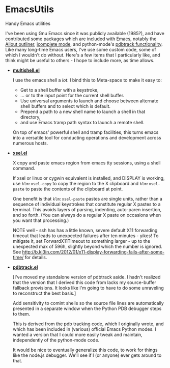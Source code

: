 EmacsUtils
==========

Handy Emacs utilities

I've been using Gnu Emacs since it was publicly available (1985?), and have contributed some packages which are included with Emacs, notably the [Allout outliner](http://myriadicity.net/software-and-systems/craft/emacs-allout), [icomplete mode](http://www.emacswiki.org/emacs/IcompleteMode), and python-mode's [pdbtrack functionality](http://myriadicity.net/software-and-systems/craft/crafty-hacks#section-1). Like many long-time Emacs users, I've use some custom code, some of which I wouldn't do without. Here's a few items that I particularly like, and think might be useful to others - I hope to include more, as time allows.

* **[multishell.el](./multishell.el)**

  I use the emacs shell a *lot*. I bind this to Meta-space to make it easy to:

  * Get to a shell buffer with a keystroke,
  * ... or to the input point for the current shell buffer.
  * Use universal arguments to launch and choose between alternate shell
    buffers and to select which is default.
  * Prepend a path to a new shell name to launch a shell in that directory,
  * and use Emacs tramp path syntax to launch a remote shell.

  On top of emacs' powerful shell and tramp facilities, this turns emacs
  into a versatile tool for conducting operations and development across
  numerous hosts.

* **[xsel.el](./xsel.el)**

  X copy and paste emacs region from emacs tty sessions, using a shell command.

  If xsel or linux or cygwin equivalent is installed, and DISPLAY is
  working, use `klm:xsel-copy` to copy the region to the X clipboard and
  `klm:xsel-paste` to paste the contents of the clipboard at point.

  One benefit is that `klm:xsel-paste` pastes are single units, rather than
  a sequence of individual keystrokes that constitute regular X pastes to a
  terminal. This avoids layers of parsing, indenting, auto-paren insertion,
  and so forth. (You can always do a regular X paste on occasions when you
  want that processing.)

  NOTE well - ssh has has a little known, severe default X11 forwarding
  timeout that leads to unexpected failures after ten minutes - yikes! To
  mitigate it, set ForwardX11Timeout to something larger - up to the
  unexpected max of 596h, slightly beyond which the number is ignored. See
  http://b.kl3in.com/2012/01/x11-display-forwarding-fails-after-some-time/
  for details.

* **[pdbtrack.el](./pdbtrack.el)**

  [I've moved my standalone version of pdbtrack aside. I hadn't realized 
  that the version that I derived this code from lacks my source-buffer 
  fallback provisions. It looks like I'm going to have to do some
  unraveling to reconstruct the best basis.]

  Add sensitivity to comint shells so the source file lines are automatically
  presented in a separate window when the Python PDB debugger steps to them.

  This is derived from the pdb tracking code, which I originally wrote, and
  which has been included in (various) official Emacs Python modes. I wanted
  a version that I could more easily tweak and maintain, independently of
  the python-mode code.

  It would be nice to eventually generalize this code, to work for things
  like the node.js debugger. We'll see if I (or anyone) ever gets around to
  that.
